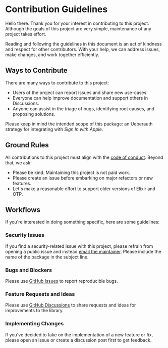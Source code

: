 # Contribution Guidelines

Hello there.
Thank you for your interest in contributing to this project.
Although the goals of this project are very simple, maintenance of any project takes effort.

Reading and following the guidelines in this document is an act of kindness and respect for other contributors.
With your help, we can address issues, make changes, and work together efficiently.

## Ways to Contribute

There are many ways to contribute to this project:

* Users of the project can report issues and share new use-cases.
* Everyone can help improve documentation and support others in Discussions.
* Anyone can assist in the triage of bugs, identifying root causes, and proposing solutions.

Please keep in mind the intended scope of this package: an Ueberauth strategy for integrating with _Sign In with Apple_.

## Ground Rules

All contributions to this project must align with the [code of conduct](CODE_OF_CONDUCT.md).
Beyond that, we ask:

* Please be kind. Maintaining this project is not paid work.
* Please create an issue before embarking on major refactors or new features.
* Let's make a reasonable effort to support older versions of Elixir and OTP.

## Workflows

If you're interested in doing something specific, here are some guidelines:

### Security Issues

If you find a security-related issue with this project, please refrain from opening a public issue and instead [email the maintainer](mailto:support@codesandbox.io).
Please include the name of the package in the subject line.

### Bugs and Blockers

Please use [GitHub Issues](https://github.com/codesandbox/ueberauth_apple/issues) to report reproducible bugs.

### Feature Requests and Ideas

Please use [GitHub Discussions](https://github.com/codesandbox/ueberauth_apple/discussions) to share requests and ideas for improvements to the library.

### Implementing Changes

If you've decided to take on the implementation of a new feature or fix, please open an issue or create a discussion post first to get feedback.
